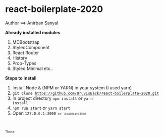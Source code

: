 # react-boilerplate-2020
Author ==> Anirban Sanyal

<b>Already installed modules</b>
1. MDBootstrap
2. StyledComponent
3. React Router
4. History
5. Prop-Types
6. Styled Minimal
etc..


<b>Steps to install</b>
1. Install Node & (NPM or YARN) in your system
    (I used yarn)
2. <code>git clone https://github.com/DruvIsBack/react-boilerplate-2020.git</code>
3. In project directory <code>npm install</code> or <code>yarn install</code>
4. <code>npm run start</code> or <code>yarn start</code>
5. Open <code>127.0.0.1:3000<code/> or <code>localhost:3000</code>

Thanx 
